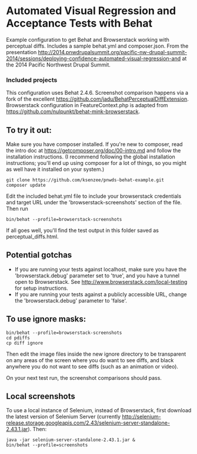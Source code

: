 # Automated Visual Regression and Acceptance Tests with Behat

Example configuration to get Behat and Browserstack working with perceptual
diffs. Includes a sample behat.yml and composer.json. From the presentation
http://2014.pnwdrupalsummit.org/pacific-nw-drupal-summit-2014/sessions/deploying-confidence-automated-visual-regression-and
at the 2014 Pacific Northwest Drupal Summit.

### Included projects

This configuration uses Behat 2.4.6. Screenshot comparison happens via a fork
of the excellent
https://github.com/jadu/BehatPerceptualDiffExtension. Browserstack configuration
in FeatureContext.php is adapted from
https://github.com/nulpunkt/behat-mink-browserstack.

## To try it out:

Make sure you have composer installed. If you're new to composer, read the
intro doc at https://getcomposer.org/doc/00-intro.md and follow the installation
instructions. (I recommend following the global installation instructions; you'll
end up using composer for a lot of things, so you might as well have it installed
on your system.)

```
git clone https://github.com/ksenzee/pnwds-behat-example.git
composer update
```
Edit the included behat.yml file to include your browserstack credentials and
target URL under the 'browserstack-screenshots' section of the file. Then run

```
bin/behat --profile=browserstack-screenshots
```

If all goes well, you'll find the test output in this folder saved as
perceptual_diffs.html.

## Potential gotchas

- If you are running your tests against localhost, make sure you have the
'browserstack.debug' parameter set to 'true', and you have a tunnel open
to Browserstack. See http://www.browserstack.com/local-testing for setup
instructions.
- If you are running your tests against a publicly accessible URL, change
the 'browserstack.debug' parameter to 'false'.

## To use ignore masks:

```
bin/behat --profile=browserstack-screenshots
cd pdiffs
cp diff ignore
```

Then edit the image files inside the new ignore directory to be transparent
on any areas of the screen where you do want to see diffs, and black anywhere
you do not want to see diffs (such as an animation or video).

On your next test run, the screenshot comparisons should pass.

## Local screenshots

To use a local instance of Selenium, instead of Browserstack, first download the latest version of
Selenium Server (currently
http://selenium-release.storage.googleapis.com/2.43/selenium-server-standalone-2.43.1.jar).
Then:

```
java -jar selenium-server-standalone-2.43.1.jar &
bin/behat --profile=screenshots
```
